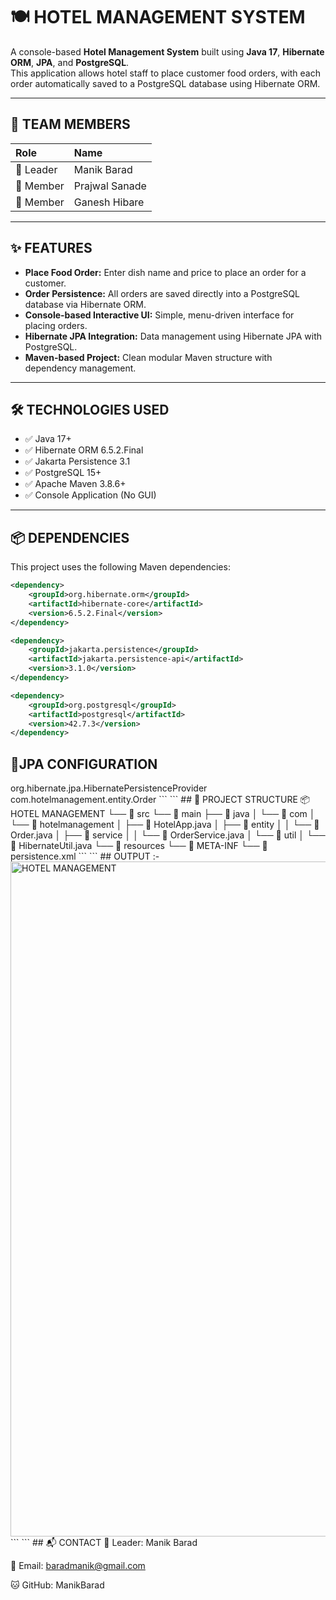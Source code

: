 # 🍽️ HOTEL MANAGEMENT SYSTEM

A console-based **Hotel Management System** built using **Java 17**, **Hibernate ORM**, **JPA**, and **PostgreSQL**.  
This application allows hotel staff to place customer food orders, with each order automatically saved to a PostgreSQL database using Hibernate ORM.  

---

## 👥 TEAM MEMBERS

| Role       | Name              |
|:------------|:-----------------|
| 👑 Leader    | Manik Barad       |
| 👥 Member    | Prajwal Sanade    |
| 👥 Member    | Ganesh Hibare     |

---

## ✨ FEATURES

- **Place Food Order:** Enter dish name and price to place an order for a customer.
- **Order Persistence:** All orders are saved directly into a PostgreSQL database via Hibernate ORM.
- **Console-based Interactive UI:** Simple, menu-driven interface for placing orders.
- **Hibernate JPA Integration:** Data management using Hibernate JPA with PostgreSQL.
- **Maven-based Project:** Clean modular Maven structure with dependency management.

---

## 🛠 TECHNOLOGIES USED

- ✅ Java 17+
- ✅ Hibernate ORM 6.5.2.Final
- ✅ Jakarta Persistence 3.1
- ✅ PostgreSQL 15+
- ✅ Apache Maven 3.8.6+
- ✅ Console Application (No GUI)

---

## 📦 DEPENDENCIES

This project uses the following Maven dependencies:

```xml
<dependency>
    <groupId>org.hibernate.orm</groupId>
    <artifactId>hibernate-core</artifactId>
    <version>6.5.2.Final</version>
</dependency>

<dependency>
    <groupId>jakarta.persistence</groupId>
    <artifactId>jakarta.persistence-api</artifactId>
    <version>3.1.0</version>
</dependency>

<dependency>
    <groupId>org.postgresql</groupId>
    <artifactId>postgresql</artifactId>
    <version>42.7.3</version>
</dependency>
```
## 📄JPA CONFIGURATION
<persistence xmlns="https://jakarta.ee/xml/ns/persistence" version="3.1">
    <persistence-unit name="hotelPU" transaction-type="RESOURCE_LOCAL">
        <provider>org.hibernate.jpa.HibernatePersistenceProvider</provider>
        <class>com.hotelmanagement.entity.Order</class>
        <properties>
            <property name="jakarta.persistence.jdbc.driver" value="org.postgresql.Driver"/>
            <property name="jakarta.persistence.jdbc.url" value="jdbc:postgresql://localhost:5432/hotel_db"/>
            <property name="jakarta.persistence.jdbc.user" value="postgres"/>
            <property name="jakarta.persistence.jdbc.password" value="your_password"/>
            <property name="hibernate.dialect" value="org.hibernate.dialect.PostgreSQLDialect"/>
            <property name="hibernate.hbm2ddl.auto" value="update"/>
            <property name="hibernate.show_sql" value="false"/>
        </properties>
    </persistence-unit>
</persistence>
```
```
## 📂 PROJECT STRUCTURE
📦 HOTEL MANAGEMENT
└── 📁 src
    └── 📁 main
        ├── 📁 java
        │   └── 📁 com
        │       └── 📁 hotelmanagement
        │           ├── 📄 HotelApp.java
        │           ├── 📁 entity
        │           │   └── 📄 Order.java
        │           ├── 📁 service
        │           │   └── 📄 OrderService.java
        │           └── 📁 util
        │               └── 📄 HibernateUtil.java
        └── 📁 resources
            └── 📁 META-INF
                └── 📄 persistence.xml
```
```
## OUTPUT :-
<img width="1920" height="1080" alt="HOTEL MANAGEMENT" src="https://github.com/user-attachments/assets/4fcb2964-9f2a-46d6-af7c-bf4b1aefa29e" />
```
```
## 📬 CONTACT
👑 Leader: Manik Barad

📧 Email: baradmanik@gmail.com

🐱 GitHub: ManikBarad



